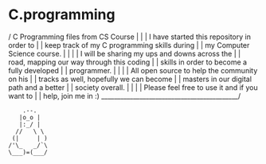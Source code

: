 # C.programming
 / C Programming files from CS Course
| | | I have started this repository in order to
| | keep track of my C programming skills during
| | my Computer Science course.
| | | | I will be sharing my ups and downs across the
| | road, mapping our way through this coding
| | skills in order to become a fully developed
| | programmer.
| | | | All open source to help the community on his
| | tracks as well, hopefully we can become
| | masters in our digital path and a better
| | society overall.
| | | | Please feel free to use it and if you want to
| | help, join me in :) 
___________________________________________/

        .--.
       |o_o |
       |:_/ |
      //   \ \
     (|     | )
    /'\_   _/`\
    \___)=(___/
